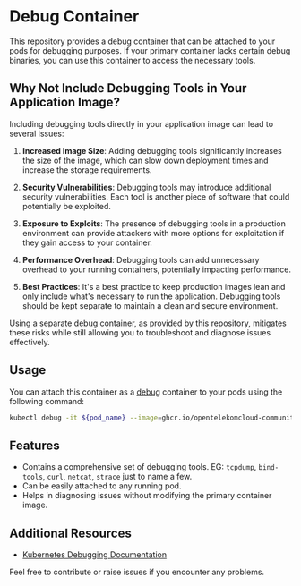 # Debug Container

This repository provides a debug container that can be attached to your pods for debugging purposes. If your primary container lacks certain debug binaries, you can use this container to access the necessary tools.

## Why Not Include Debugging Tools in Your Application Image?

Including debugging tools directly in your application image can lead to several issues:

1. **Increased Image Size**: Adding debugging tools significantly increases the size of the image, which can slow down deployment times and increase the storage requirements.

2. **Security Vulnerabilities**: Debugging tools may introduce additional security vulnerabilities. Each tool is another piece of software that could potentially be exploited.

3. **Exposure to Exploits**: The presence of debugging tools in a production environment can provide attackers with more options for exploitation if they gain access to your container.

4. **Performance Overhead**: Debugging tools can add unnecessary overhead to your running containers, potentially impacting performance.

5. **Best Practices**: It's a best practice to keep production images lean and only include what's necessary to run the application. Debugging tools should be kept separate to maintain a clean and secure environment.

Using a separate debug container, as provided by this repository, mitigates these risks while still allowing you to troubleshoot and diagnose issues effectively.


## Usage

You can attach this container as a [debug](https://kubernetes.io/docs/tasks/debug/debug-application/debug-running-pod/) container to your pods using the following command:

```sh
kubectl debug -it ${pod_name} --image=ghcr.io/opentelekomcloud-community/debug-container:main -n ${namespace} 
```

## Features

- Contains a comprehensive set of debugging tools. EG: `tcpdump`, `bind-tools`, `curl`, `netcat`, `strace` just to name a few.
- Can be easily attached to any running pod.
- Helps in diagnosing issues without modifying the primary container image.

## Additional Resources

- [Kubernetes Debugging Documentation](https://kubernetes.io/docs/tasks/debug/debug-application/debug-running-pod/)

Feel free to contribute or raise issues if you encounter any problems.

